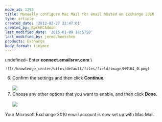 ```yaml
---
node_id: 1293
title: Manually configure Mac Mail for email hosted on Exchange 2010
type: article
created_date: '2012-02-27 22:47:01'
created_by: RackKCAdmin
last_modified_date: '2015-01-09 18:5750'
last_modified_by: jered.heeschen
products: Exchange
body_format: tinymce
---
```


undefined&ndash; Enter **connect.emailsrvr.com**.\
          

    ![](/knowledge_center/sites/default/files/field/image/MM104_0.png)
6.  Confirm the settings and then click **Continue**.\
     \
     ![](/knowledge_center/sites/default/files/field/image/MM103.png)
7.  Choose any other options that you want to enable, and then click
    **Done**.\
     \
     ![](/knowledge_center/sites/default/files/field/image/MM105_0.png)

Your Microsoft Exchange 2010 email account is now set up with Mac Mail.

